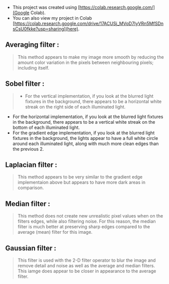 - This project was created using [https://colab.research.google.com/](Google Colab).
- You can also view my project in Colab [https://colab.research.google.com/drive/17ACUSj_MVoD7IyVRn5MfSDnsCsU0fkke?usp=sharing](here).
## **Averaging filter :**
> This method appears to make my image more smooth by reducing the amount color variation in the pixels between neighbouring pixels; including itself.
## **Sobel filter :**
> - For the vertical implementation, if you look at the blurred light fixtures in the background, there appears to be a horizontal white streak on the right side of each illuminated light.
- For the horizontal implementation, if you look at the blurred light fixtures in the background, there appears to be a vertical white streak on the bottom of each illuminated light.
- For the gradient edge implementation, if you look at the blurred light fixtures in the background, the lights appear to have a full white circle around each illuminated light, along with much more clean edges than the previous 2.
## **Laplacian filter :**
> This method appears to be very similar to the gradient edge implementaion above but appears to have more dark areas in comparison.
## **Median filter :**
> This method does not create new unrealistic pixel values when on the filters edges, while also filtering noise. For this reason, the median filter is much better at preserving sharp edges compared to the average (mean) filter for this image.
## **Gaussian filter :**
> This filter is used with the 2-D filter operator to blur the image and remove detail and noise as well as the average and median filters. This iamge does appear to be closer in appearance to the average filter.
